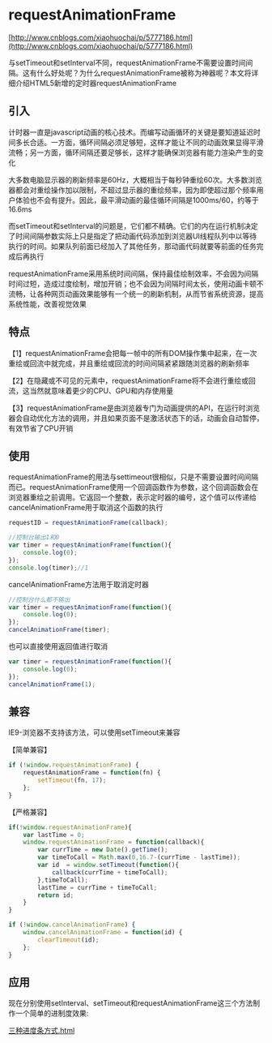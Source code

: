 # requestAnimationFrame
[http://www.cnblogs.com/xiaohuochai/p/5777186.html](http://www.cnblogs.com/xiaohuochai/p/5777186.html)

与setTimeout和setInterval不同，requestAnimationFrame不需要设置时间间隔。这有什么好处呢？为什么requestAnimationFrame被称为神器呢？本文将详细介绍HTML5新增的定时器requestAnimationFrame

## 引入

计时器一直是javascript动画的核心技术。而编写动画循环的关键是要知道延迟时间多长合适。一方面，循环间隔必须足够短，这样才能让不同的动画效果显得平滑流畅；另一方面，循环间隔还要足够长，这样才能确保浏览器有能力渲染产生的变化

大多数电脑显示器的刷新频率是60Hz，大概相当于每秒钟重绘60次。大多数浏览器都会对重绘操作加以限制，不超过显示器的重绘频率，因为即使超过那个频率用户体验也不会有提升。因此，最平滑动画的最佳循环间隔是1000ms/60，约等于16.6ms

而setTimeout和setInterval的问题是，它们都不精确。它们的内在运行机制决定了时间间隔参数实际上只是指定了把动画代码添加到浏览器UI线程队列中以等待执行的时间。如果队列前面已经加入了其他任务，那动画代码就要等前面的任务完成后再执行

requestAnimationFrame采用系统时间间隔，保持最佳绘制效率，不会因为间隔时间过短，造成过度绘制，增加开销；也不会因为间隔时间太长，使用动画卡顿不流畅，让各种网页动画效果能够有一个统一的刷新机制，从而节省系统资源，提高系统性能，改善视觉效果

## 特点

【1】requestAnimationFrame会把每一帧中的所有DOM操作集中起来，在一次重绘或回流中就完成，并且重绘或回流的时间间隔紧紧跟随浏览器的刷新频率

【2】在隐藏或不可见的元素中，requestAnimationFrame将不会进行重绘或回流，这当然就意味着更少的CPU、GPU和内存使用量

【3】requestAnimationFrame是由浏览器专门为动画提供的API，在运行时浏览器会自动优化方法的调用，并且如果页面不是激活状态下的话，动画会自动暂停，有效节省了CPU开销

## 使用

requestAnimationFrame的用法与settimeout很相似，只是不需要设置时间间隔而已。requestAnimationFrame使用一个回调函数作为参数，这个回调函数会在浏览器重绘之前调用。它返回一个整数，表示定时器的编号，这个值可以传递给cancelAnimationFrame用于取消这个函数的执行
```javascript
requestID = requestAnimationFrame(callback); 
```
```javascript
//控制台输出1和0
var timer = requestAnimationFrame(function(){
    console.log(0);
}); 
console.log(timer);//1
```
cancelAnimationFrame方法用于取消定时器
```javascript
//控制台什么都不输出
var timer = requestAnimationFrame(function(){
    console.log(0);
}); 
cancelAnimationFrame(timer);
```
也可以直接使用返回值进行取消
```javascript
var timer = requestAnimationFrame(function(){
    console.log(0);
}); 
cancelAnimationFrame(1);
```
## 兼容
IE9-浏览器不支持该方法，可以使用setTimeout来兼容

【简单兼容】
```javascript
if (!window.requestAnimationFrame) {
    requestAnimationFrame = function(fn) {
        setTimeout(fn, 17);
    };    
}
```
【严格兼容】
```javascript
if(!window.requestAnimationFrame){
    var lastTime = 0;
    window.requestAnimationFrame = function(callback){
        var currTime = new Date().getTime();
        var timeToCall = Math.max(0,16.7-(currTime - lastTime));
        var id  = window.setTimeout(function(){
            callback(currTime + timeToCall);
        },timeToCall);
        lastTime = currTime + timeToCall;
        return id;
    }
}
```
```javascript
if (!window.cancelAnimationFrame) {
    window.cancelAnimationFrame = function(id) {
        clearTimeout(id);
    };
}
```
## 应用

现在分别使用setInterval、setTimeout和requestAnimationFrame这三个方法制作一个简单的进制度效果:

<a href="demo/progressBar.html">三种进度条方式.html</a>